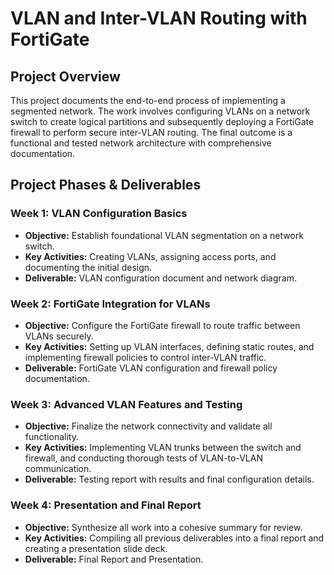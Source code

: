 # VLAN and Inter-VLAN Routing with FortiGate

## Project Overview

This project documents the end-to-end process of implementing a segmented network. The work involves configuring VLANs on a network switch to create logical partitions and subsequently deploying a FortiGate firewall to perform secure inter-VLAN routing. The final outcome is a functional and tested network architecture with comprehensive documentation.

## Project Phases & Deliverables

### Week 1: VLAN Configuration Basics
- **Objective:** Establish foundational VLAN segmentation on a network switch.
- **Key Activities:** Creating VLANs, assigning access ports, and documenting the initial design.
- **Deliverable:** VLAN configuration document and network diagram.

### Week 2: FortiGate Integration for VLANs
- **Objective:** Configure the FortiGate firewall to route traffic between VLANs securely.
- **Key Activities:** Setting up VLAN interfaces, defining static routes, and implementing firewall policies to control inter-VLAN traffic.
- **Deliverable:** FortiGate VLAN configuration and firewall policy documentation.

### Week 3: Advanced VLAN Features and Testing
- **Objective:** Finalize the network connectivity and validate all functionality.
- **Key Activities:** Implementing VLAN trunks between the switch and firewall, and conducting thorough tests of VLAN-to-VLAN communication.
- **Deliverable:** Testing report with results and final configuration details.

### Week 4: Presentation and Final Report
- **Objective:** Synthesize all work into a cohesive summary for review.
- **Key Activities:** Compiling all previous deliverables into a final report and creating a presentation slide deck.
- **Deliverable:** Final Report and Presentation.
